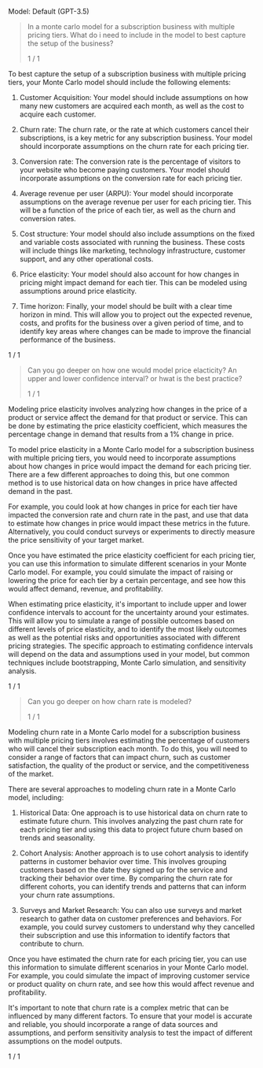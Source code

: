 Model: Default (GPT-3.5)

> In a monte carlo model for a subscription business with multiple pricing tiers. What do i need to include in the model to best capture the setup of the business?
> 
> 1 / 1

To best capture the setup of a subscription business with multiple pricing tiers, your Monte Carlo model should include the following elements:

1.  Customer Acquisition: Your model should include assumptions on how many new customers are acquired each month, as well as the cost to acquire each customer.
    
2.  Churn rate: The churn rate, or the rate at which customers cancel their subscriptions, is a key metric for any subscription business. Your model should incorporate assumptions on the churn rate for each pricing tier.
    
3.  Conversion rate: The conversion rate is the percentage of visitors to your website who become paying customers. Your model should incorporate assumptions on the conversion rate for each pricing tier.
    
4.  Average revenue per user (ARPU): Your model should incorporate assumptions on the average revenue per user for each pricing tier. This will be a function of the price of each tier, as well as the churn and conversion rates.
    
5.  Cost structure: Your model should also include assumptions on the fixed and variable costs associated with running the business. These costs will include things like marketing, technology infrastructure, customer support, and any other operational costs.
    
6.  Price elasticity: Your model should also account for how changes in pricing might impact demand for each tier. This can be modeled using assumptions around price elasticity.
    
7.  Time horizon: Finally, your model should be built with a clear time horizon in mind. This will allow you to project out the expected revenue, costs, and profits for the business over a given period of time, and to identify key areas where changes can be made to improve the financial performance of the business.
    

1 / 1

> Can you go deeper on how one would model price elacticity? An upper and lower confidence interval? or hwat is the best practice?
> 
> 1 / 1

Modeling price elasticity involves analyzing how changes in the price of a product or service affect the demand for that product or service. This can be done by estimating the price elasticity coefficient, which measures the percentage change in demand that results from a 1% change in price.

To model price elasticity in a Monte Carlo model for a subscription business with multiple pricing tiers, you would need to incorporate assumptions about how changes in price would impact the demand for each pricing tier. There are a few different approaches to doing this, but one common method is to use historical data on how changes in price have affected demand in the past.

For example, you could look at how changes in price for each tier have impacted the conversion rate and churn rate in the past, and use that data to estimate how changes in price would impact these metrics in the future. Alternatively, you could conduct surveys or experiments to directly measure the price sensitivity of your target market.

Once you have estimated the price elasticity coefficient for each pricing tier, you can use this information to simulate different scenarios in your Monte Carlo model. For example, you could simulate the impact of raising or lowering the price for each tier by a certain percentage, and see how this would affect demand, revenue, and profitability.

When estimating price elasticity, it's important to include upper and lower confidence intervals to account for the uncertainty around your estimates. This will allow you to simulate a range of possible outcomes based on different levels of price elasticity, and to identify the most likely outcomes as well as the potential risks and opportunities associated with different pricing strategies. The specific approach to estimating confidence intervals will depend on the data and assumptions used in your model, but common techniques include bootstrapping, Monte Carlo simulation, and sensitivity analysis.

1 / 1

> Can you go deeper on how charn rate is modeled?
> 
> 1 / 1

Modeling churn rate in a Monte Carlo model for a subscription business with multiple pricing tiers involves estimating the percentage of customers who will cancel their subscription each month. To do this, you will need to consider a range of factors that can impact churn, such as customer satisfaction, the quality of the product or service, and the competitiveness of the market.

There are several approaches to modeling churn rate in a Monte Carlo model, including:

1.  Historical Data: One approach is to use historical data on churn rate to estimate future churn. This involves analyzing the past churn rate for each pricing tier and using this data to project future churn based on trends and seasonality.
    
2.  Cohort Analysis: Another approach is to use cohort analysis to identify patterns in customer behavior over time. This involves grouping customers based on the date they signed up for the service and tracking their behavior over time. By comparing the churn rate for different cohorts, you can identify trends and patterns that can inform your churn rate assumptions.
    
3.  Surveys and Market Research: You can also use surveys and market research to gather data on customer preferences and behaviors. For example, you could survey customers to understand why they cancelled their subscription and use this information to identify factors that contribute to churn.
    

Once you have estimated the churn rate for each pricing tier, you can use this information to simulate different scenarios in your Monte Carlo model. For example, you could simulate the impact of improving customer service or product quality on churn rate, and see how this would affect revenue and profitability.

It's important to note that churn rate is a complex metric that can be influenced by many different factors. To ensure that your model is accurate and reliable, you should incorporate a range of data sources and assumptions, and perform sensitivity analysis to test the impact of different assumptions on the model outputs.

1 / 1